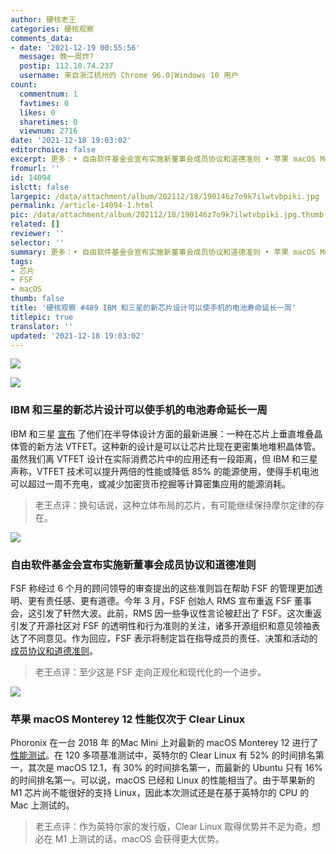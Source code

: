 ```yaml
---
author: 硬核老王
categories: 硬核观察
comments_data:
- date: '2021-12-19 00:55:56'
  message: 晚一周炸?
  postip: 112.10.74.237
  username: 来自浙江杭州的 Chrome 96.0|Windows 10 用户
count:
  commentnum: 1
  favtimes: 0
  likes: 0
  sharetimes: 0
  viewnum: 2716
date: '2021-12-18 19:03:02'
editorchoice: false
excerpt: 更多：• 自由软件基金会宣布实施新董事会成员协议和道德准则 • 苹果 macOS Monterey 12 性能仅次于 Clear Linux
fromurl: ''
id: 14094
islctt: false
largepic: /data/attachment/album/202112/18/190146z7o9k7ilwtvbpiki.jpg
permalink: /article-14094-1.html
pic: /data/attachment/album/202112/18/190146z7o9k7ilwtvbpiki.jpg.thumb.jpg
related: []
reviewer: ''
selector: ''
summary: 更多：• 自由软件基金会宣布实施新董事会成员协议和道德准则 • 苹果 macOS Monterey 12 性能仅次于 Clear Linux
tags:
- 芯片
- FSF
- macOS
thumb: false
title: '硬核观察 #489 IBM 和三星的新芯片设计可以使手机的电池寿命延长一周'
titlepic: true
translator: ''
updated: '2021-12-18 19:03:02'
---
```


![](/data/attachment/album/202112/18/190146z7o9k7ilwtvbpiki.jpg)


![](/data/attachment/album/202112/18/190203omzj15z4o7u2if9u.jpg)


### IBM 和三星的新芯片设计可以使手机的电池寿命延长一周


IBM 和三星 [宣布](https://www.theverge.com/2021/12/14/22834895/ibm-samsung-vtfet-transistor-technology-advancement-battery-life-smartphone-semiconductor) 了他们在半导体设计方面的最新进展：一种在芯片上垂直堆叠晶体管的新方法 VTFET。这种新的设计是可以让芯片比现在更密集地堆积晶体管。虽然我们离 VTFET 设计在实际消费芯片中的应用还有一段距离，但 IBM 和三星声称，VTFET 技术可以提升两倍的性能或降低 85% 的能源使用，使得手机电池可以超过一周不充电，或减少加密货币挖掘等计算密集应用的能源消耗。



> 
> 老王点评：换句话说，这种立体布局的芯片，有可能继续保持摩尔定律的存在。
> 
> 
> 


![](/data/attachment/album/202112/18/190214yqclhcdcqjejfnd5.jpg)


### 自由软件基金会宣布实施新董事会成员协议和道德准则


FSF 称经过 6 个月的顾问领导的审查提出的这些准则旨在帮助 FSF 的管理更加透明、更有责任感、更有道德。今年 3 月，FSF 创始人 RMS 宣布重返 FSF 董事会，这引发了轩然大波。此前，RMS 因一些争议性言论被赶出了 FSF。这次重返引发了开源社区对 FSF 的透明性和行为准则的关注，诸多开源组织和意见领袖表达了不同意见。作为回应，FSF 表示将制定旨在指导成员的责任、决策和活动的 [成员协议和道德准则](https://www.fsf.org/news/fsf-adopts-new-governance-framework-for-board-members)。



> 
> 老王点评：至少这是 FSF 走向正规化和现代化的一个进步。
> 
> 
> 


![](/data/attachment/album/202112/18/190243s02jo4iooufjvpdm.jpg)


### 苹果 macOS Monterey 12 性能仅次于 Clear Linux


Phoronix 在一台 2018 年 的Mac Mini 上对最新的 macOS Monterey 12 进行了 [性能测试](https://www.phoronix.com/scan.php?page=article&item=macos-12-linux&num=1)。在 120 多项基准测试中，英特尔的 Clear Linux 有 52% 的时间排名第一，其次是 macOS 12.1，有 30% 的时间排名第一，而最新的 Ubuntu 只有 16% 的时间排名第一。可以说，macOS 已经和 Linux 的性能相当了。由于苹果新的 M1 芯片尚不能很好的支持 Linux，因此本次测试还是在基于英特尔的 CPU 的 Mac 上测试的。



> 
> 老王点评：作为英特尔家的发行版，Clear Linux 取得优势并不足为奇，想必在 M1 上测试的话，macOS 会获得更大优势。
> 
> 
>